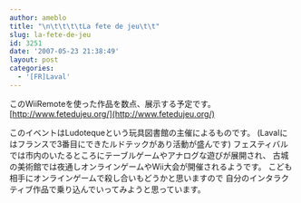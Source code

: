 ```yaml
---
author: ameblo
title: "\n\t\t\t\tLa fete de jeu\t\t"
slug: la-fete-de-jeu
id: 3251
date: '2007-05-23 21:38:49'
layout: post
categories:
  - '[FR]Laval'
---
```


このWiiRemoteを使った作品を数点、展示する予定です。 [http://www.fetedujeu.org/](http://www.fetedujeu.org/)

このイベントはLudotequeという玩具図書館の主催によるものです。 (Lavalにはフランスで3番目にできたルドテックがあり活動が盛んです) フェスティバルでは市内のいたるところにテーブルゲームやアナログな遊びが展開され、 古城の美術館では夜通しオンラインゲームやWii大会が開催されるようです。 こども相手にオンラインゲームで殺し合いもどうかと思いますので 自分のインタラクティブ作品で乗り込んでいってみようと思っています。
